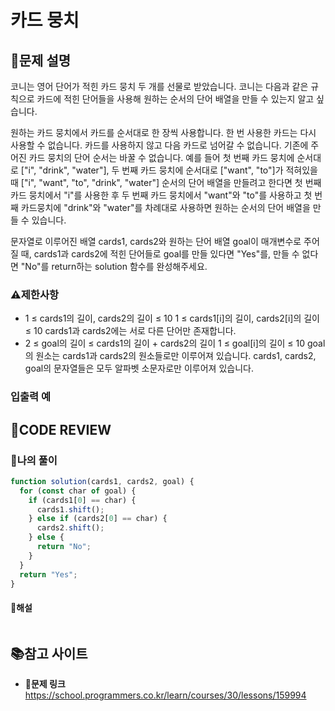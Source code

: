 # 카드 뭉치

## **📝문제 설명**

코니는 영어 단어가 적힌 카드 뭉치 두 개를 선물로 받았습니다. 코니는 다음과 같은 규칙으로 카드에 적힌 단어들을 사용해 원하는 순서의 단어 배열을 만들 수 있는지 알고 싶습니다.

원하는 카드 뭉치에서 카드를 순서대로 한 장씩 사용합니다.
한 번 사용한 카드는 다시 사용할 수 없습니다.
카드를 사용하지 않고 다음 카드로 넘어갈 수 없습니다.
기존에 주어진 카드 뭉치의 단어 순서는 바꿀 수 없습니다.
예를 들어 첫 번째 카드 뭉치에 순서대로 ["i", "drink", "water"], 두 번째 카드 뭉치에 순서대로 ["want", "to"]가 적혀있을 때 ["i", "want", "to", "drink", "water"] 순서의 단어 배열을 만들려고 한다면 첫 번째 카드 뭉치에서 "i"를 사용한 후 두 번째 카드 뭉치에서 "want"와 "to"를 사용하고 첫 번째 카드뭉치에 "drink"와 "water"를 차례대로 사용하면 원하는 순서의 단어 배열을 만들 수 있습니다.

문자열로 이루어진 배열 cards1, cards2와 원하는 단어 배열 goal이 매개변수로 주어질 때, cards1과 cards2에 적힌 단어들로 goal를 만들 있다면 "Yes"를, 만들 수 없다면 "No"를 return하는 solution 함수를 완성해주세요.

### **⚠제한사항**

- 1 ≤ cards1의 길이, cards2의 길이 ≤ 10
  1 ≤ cards1[i]의 길이, cards2[i]의 길이 ≤ 10
  cards1과 cards2에는 서로 다른 단어만 존재합니다.
- 2 ≤ goal의 길이 ≤ cards1의 길이 + cards2의 길이
  1 ≤ goal[i]의 길이 ≤ 10
  goal의 원소는 cards1과 cards2의 원소들로만 이루어져 있습니다.
  cards1, cards2, goal의 문자열들은 모두 알파벳 소문자로만 이루어져 있습니다.

### **입출력 예**

## **🧐CODE REVIEW**

### **🧾나의 풀이**

```js
function solution(cards1, cards2, goal) {
  for (const char of goal) {
    if (cards1[0] == char) {
      cards1.shift();
    } else if (cards2[0] == char) {
      cards2.shift();
    } else {
      return "No";
    }
  }
  return "Yes";
}
```

#### **📝해설**

```js

```

## 📚참고 사이트

- **🔗문제 링크**<br/>
  https://school.programmers.co.kr/learn/courses/30/lessons/159994
